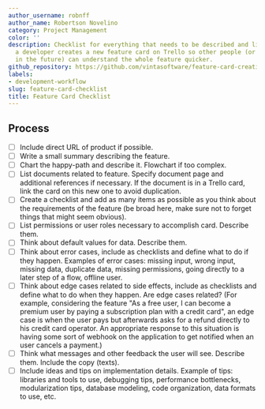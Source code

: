 ```yaml
---
author_username: robnff
author_name: Robertson Novelino
category: Project Management
color: ''
description: Checklist for everything that needs to be described and linked whenever
  a developer creates a new feature card on Trello so other people (or the same dev
  in the future) can understand the whole feature quicker.
github_repository: https://github.com/vintasoftware/feature-card-creation-checklist
labels:
- development-workflow
slug: feature-card-checklist
title: Feature Card Checklist
---
```

## Process
- [ ] Include direct URL of product if possible.
- [ ] Write a small summary describing the feature.
- [ ] Chart the happy-path and describe it. Flowchart if too complex.
- [ ] List documents related to feature. Specify document page and additional references if necessary. If the document is in a Trello card, link the card on this new one to avoid duplication.
- [ ] Create a checklist and add as many items as possible as you think about the requirements of the feature (be broad here, make sure not to forget things that might seem obvious).
- [ ] List permissions or user roles necessary to accomplish card. Describe them.
- [ ] Think about default values for data. Describe them.
- [ ] Think about error cases, include as checklists and define what to do if they happen. Examples of error cases: missing input, wrong input, missing data, duplicate data, missing permissions, going directly to a later step of a flow, offline user.
- [ ] Think about edge cases related to side effects, include as checklists and define what to do  when they happen. Are edge cases related? (For example, considering the feature "As a free user, I can become a premium user by paying a subscription plan with a credit card", an edge case is when the user pays but afterwards asks for a refund directly to his credit card operator. An appropriate response to this situation is having some sort of webhook on the application to get notified when an user cancels a payment.)
- [ ] Think what messages and other feedback the user will see. Describe them. Include the copy (texts).
- [ ] Include ideas and tips on implementation details. Example of tips: libraries and tools to use, debugging tips, performance bottlenecks, modularization tips, database modeling, code organization, data formats to use, etc.
